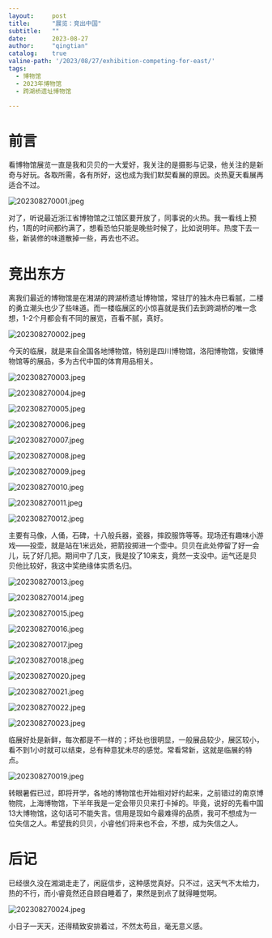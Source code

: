```yaml
---
layout:     post
title:      "展览：竞出中国"
subtitle:   ""
date:       2023-08-27
author:     "qingtian"
catalog:    true
valine-path: '/2023/08/27/exhibition-competing-for-east/'
tags:
  - 博物馆
  - 2023年博物馆
  - 跨湖桥遗址博物馆

---
```


# 前言

看博物馆展览一直是我和贝贝的一大爱好，我关注的是摄影与记录，他关注的是新奇与好玩。各取所需，各有所好，这也成为我们默契看展的原因。炎热夏天看展再适合不过。

![202308270001.jpeg](http://img.qingtian16265.com/202308270001.jpeg)

对了，听说最近浙江省博物馆之江馆区要开放了，同事说的火热。我一看线上预约，1周的时间都约满了，想看恐怕只能是晚些时候了，比如说明年。热度下去一些，新装修的味道散掉一些，再去也不迟。

# 竞出东方

离我们最近的博物馆是在湘湖的跨湖桥遗址博物馆，常驻厅的独木舟已看腻，二楼的勇立潮头也少了些味道。而一楼临展区的小惊喜就是我们去到跨湖桥的唯一念想，1-2个月都会有不同的展览，百看不腻，真好。


![202308270002.jpeg](http://img.qingtian16265.com/202308270002.jpeg)

今天的临展，就是来自全国各地博物馆，特别是四川博物馆，洛阳博物馆，安徽博物馆等的展品，多为古代中国的体育用品相关。

![202308270003.jpeg](http://img.qingtian16265.com/202308270003.jpeg)

![202308270004.jpeg](http://img.qingtian16265.com/202308270004.jpeg)

![202308270005.jpeg](http://img.qingtian16265.com/202308270005.jpeg)

![202308270006.jpeg](http://img.qingtian16265.com/202308270006.jpeg)

![202308270007.jpeg](http://img.qingtian16265.com/202308270007.jpeg)

![202308270008.jpeg](http://img.qingtian16265.com/202308270008.jpeg)

![202308270009.jpeg](http://img.qingtian16265.com/202308270009.jpeg)

![202308270010.jpeg](http://img.qingtian16265.com/202308270010.jpeg)

![202308270011.jpeg](http://img.qingtian16265.com/202308270011.jpeg)

![202308270012.jpeg](http://img.qingtian16265.com/202308270012.jpeg)

主要有马像，人俑，石碑，十八般兵器，瓷器，摔跤服饰等等。现场还有趣味小游戏——投壶，就是站在1米远处，把箭投掷进一个壶中。贝贝在此处停留了好一会儿，玩了好几把。期间中了几支，我是投了10来支，竟然一支没中。运气还是贝贝他比较好，我这中奖绝缘体实质名归。


![202308270013.jpeg](http://img.qingtian16265.com/202308270013.jpeg)

![202308270014.jpeg](http://img.qingtian16265.com/202308270014.jpeg)

![202308270015.jpeg](http://img.qingtian16265.com/202308270015.jpeg)

![202308270016.jpeg](http://img.qingtian16265.com/202308270016.jpeg)

![202308270017.jpeg](http://img.qingtian16265.com/202308270017.jpeg)

![202308270018.jpeg](http://img.qingtian16265.com/202308270018.jpeg)

![202308270020.jpeg](http://img.qingtian16265.com/202308270020.jpeg)

![202308270021.jpeg](http://img.qingtian16265.com/202308270021.jpeg)

![202308270022.jpeg](http://img.qingtian16265.com/202308270022.jpeg)

![202308270023.jpeg](http://img.qingtian16265.com/202308270023.jpeg)

临展好处是新鲜，每次都是不一样的；坏处也很明显，一般展品较少，展区较小，看不到1小时就可以结束，总有种意犹未尽的感觉。常看常新，这就是临展的特点。

![202308270019.jpeg](http://img.qingtian16265.com/202308270019.jpeg)

转眼暑假已过，即将开学，各地的博物馆也开始相对好约起来，之前错过的南京博物院，上海博物馆，下半年我是一定会带贝贝来打卡掉的。毕竟，说好的先看中国13大博物馆，这句话可不能失言。信用是现如今最难得的品质，我可不想成为一位失信之人。希望我的贝贝，小睿他们将来也不会，不想，成为失信之人。

# 后记

已经很久没在湘湖走走了，闲庭信步，这种感觉真好。只不过，这天气不太给力，热的不行，而小睿竟然还自顾自睡着了，果然是到点了就得睡觉啊。

![202308270024.jpeg](http://img.qingtian16265.com/202308270024.jpeg)

小日子一天天，还得精致安排着过，不然太苟且，毫无意义感。